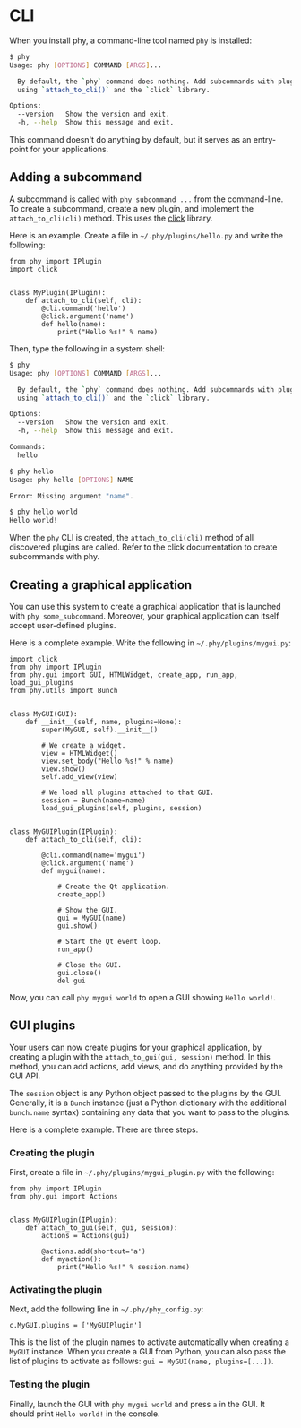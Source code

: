 # CLI

When you install phy, a command-line tool named `phy` is installed:

```bash
$ phy
Usage: phy [OPTIONS] COMMAND [ARGS]...

  By default, the `phy` command does nothing. Add subcommands with plugins
  using `attach_to_cli()` and the `click` library.

Options:
  --version   Show the version and exit.
  -h, --help  Show this message and exit.
```

This command doesn't do anything by default, but it serves as an entry-point for your applications.

## Adding a subcommand

A subcommand is called with `phy subcommand ...` from the command-line. To create a subcommand, create a new plugin, and implement the `attach_to_cli(cli)` method. This uses the [click](http://click.pocoo.org/5/) library.

Here is an example. Create a file in `~/.phy/plugins/hello.py` and write the following:

```
from phy import IPlugin
import click


class MyPlugin(IPlugin):
    def attach_to_cli(self, cli):
        @cli.command('hello')
        @click.argument('name')
        def hello(name):
            print("Hello %s!" % name)
```

Then, type the following in a system shell:

```bash
$ phy
Usage: phy [OPTIONS] COMMAND [ARGS]...

  By default, the `phy` command does nothing. Add subcommands with plugins
  using `attach_to_cli()` and the `click` library.

Options:
  --version   Show the version and exit.
  -h, --help  Show this message and exit.

Commands:
  hello

$ phy hello
Usage: phy hello [OPTIONS] NAME

Error: Missing argument "name".

$ phy hello world
Hello world!
```

When the `phy` CLI is created, the `attach_to_cli(cli)` method of all discovered plugins are called. Refer to the click documentation to create subcommands with phy.

## Creating a graphical application

You can use this system to create a graphical application that is launched with `phy some_subcommand`. Moreover, your graphical application can itself accept user-defined plugins.

Here is a complete example. Write the following in `~/.phy/plugins/mygui.py`:

```
import click
from phy import IPlugin
from phy.gui import GUI, HTMLWidget, create_app, run_app, load_gui_plugins
from phy.utils import Bunch


class MyGUI(GUI):
    def __init__(self, name, plugins=None):
        super(MyGUI, self).__init__()

        # We create a widget.
        view = HTMLWidget()
        view.set_body("Hello %s!" % name)
        view.show()
        self.add_view(view)

        # We load all plugins attached to that GUI.
        session = Bunch(name=name)
        load_gui_plugins(self, plugins, session)


class MyGUIPlugin(IPlugin):
    def attach_to_cli(self, cli):

        @cli.command(name='mygui')
        @click.argument('name')
        def mygui(name):

            # Create the Qt application.
            create_app()

            # Show the GUI.
            gui = MyGUI(name)
            gui.show()

            # Start the Qt event loop.
            run_app()

            # Close the GUI.
            gui.close()
            del gui
```

Now, you can call `phy mygui world` to open a GUI showing `Hello world!`.

## GUI plugins

Your users can now create plugins for your graphical application, by creating a plugin with the `attach_to_gui(gui, session)` method. In this method, you can add actions, add views, and do anything provided by the GUI API.

The `session` object is any Python object passed to the plugins by the GUI. Generally, it is a `Bunch` instance (just a Python dictionary with the additional `bunch.name` syntax) containing any data that you want to pass to the plugins.

Here is a complete example. There are three steps.

### Creating the plugin

First, create a file in `~/.phy/plugins/mygui_plugin.py` with the following:

```
from phy import IPlugin
from phy.gui import Actions


class MyGUIPlugin(IPlugin):
    def attach_to_gui(self, gui, session):
        actions = Actions(gui)

        @actions.add(shortcut='a')
        def myaction():
            print("Hello %s!" % session.name)
```

### Activating the plugin

Next, add the following line in `~/.phy/phy_config.py`:

```
c.MyGUI.plugins = ['MyGUIPlugin']
```

This is the list of the plugin names to activate automatically when creating a `MyGUI` instance. When you create a GUI from Python, you can also pass the list of plugins to activate as follows: `gui = MyGUI(name, plugins=[...])`.

### Testing the plugin

Finally, launch the GUI with `phy mygui world` and press `a` in the GUI. It should print `Hello world!` in the console.
